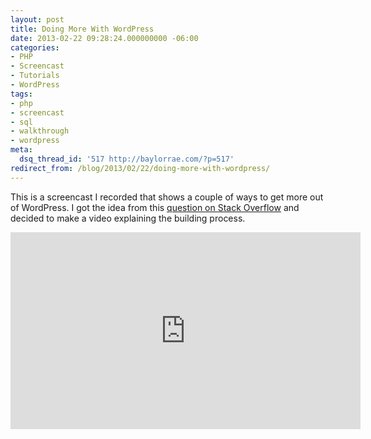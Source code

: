 ```yaml
---
layout: post
title: Doing More With WordPress
date: 2013-02-22 09:28:24.000000000 -06:00
categories:
- PHP
- Screencast
- Tutorials
- WordPress
tags:
- php
- screencast
- sql
- walkthrough
- wordpress
meta:
  dsq_thread_id: '517 http://baylorrae.com/?p=517'
redirect_from: /blog/2013/02/22/doing-more-with-wordpress/
---
```


This is a screencast I recorded that shows a couple of ways to get more out of
WordPress. I got the idea from this [question on Stack Overflow][stackoverflow]
and decided to make a video explaining the building process.

<iframe width="560" height="315" src="http://www.youtube.com/embed/8eYE-PEaGB0" frameborder="0" allowfullscreen></iframe>

[stackoverflow]: https://www.cocoacontrols.com/controls/rfquiltlayout

